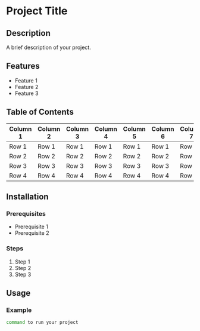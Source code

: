 # Project Title

## Description
A brief description of your project.

## Features
- Feature 1
- Feature 2
- Feature 3

## Table of Contents

| Column 1 | Column 2 | Column 3 | Column 4 | Column 5 | Column 6 | Column 7 | Column 8 | Column 9 | Column 10 | Column 11 | Column 12 |
|----------|----------|----------|----------|----------|----------|----------|----------|----------|-----------|-----------|-----------|
| Row 1    | Row 1    | Row 1    | Row 1    | Row 1    | Row 1    | Row 1    | Row 1    | Row 1    | Row 1    | Row 1    | Row 1    |
| Row 2    | Row 2    | Row 2    | Row 2    | Row 2    | Row 2    | Row 2    | Row 2    | Row 2    | Row 2    | Row 2    | Row 2    |
| Row 3    | Row 3    | Row 3    | Row 3    | Row 3    | Row 3    | Row 3    | Row 3    | Row 3    | Row 3    | Row 3    | Row 3    |
| Row 4    | Row 4    | Row 4    | Row 4    | Row 4    | Row 4    | Row 4    | Row 4    | Row 4    | Row 4    | Row 4    | Row 4    |

## Installation

### Prerequisites
- Prerequisite 1
- Prerequisite 2

### Steps
1. Step 1
2. Step 2
3. Step 3

## Usage

### Example
```bash
command to run your project
